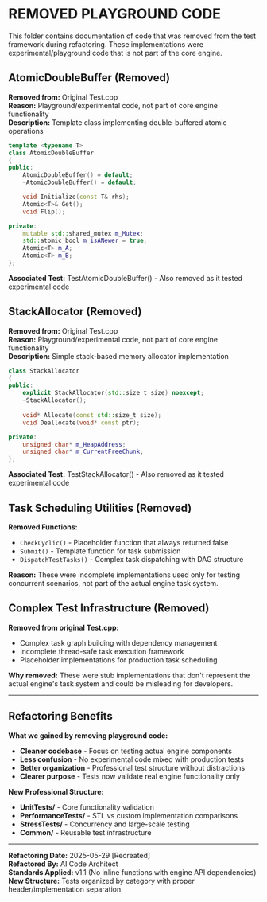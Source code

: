 # REMOVED PLAYGROUND CODE

This folder contains documentation of code that was removed from the test framework during refactoring.
These implementations were experimental/playground code that is not part of the core engine.

## AtomicDoubleBuffer (Removed)

**Removed from:** Original Test.cpp  
**Reason:** Playground/experimental code, not part of core engine functionality  
**Description:** Template class implementing double-buffered atomic operations

```cpp
template <typename T>
class AtomicDoubleBuffer
{
public:
	AtomicDoubleBuffer() = default;
	~AtomicDoubleBuffer() = default;

	void Initialize(const T& rhs);
	Atomic<T>& Get();
	void Flip();

private:
	mutable std::shared_mutex m_Mutex;
	std::atomic_bool m_isANewer = true;
	Atomic<T> m_A;
	Atomic<T> m_B;
};
```

**Associated Test:** TestAtomicDoubleBuffer() - Also removed as it tested experimental code

## StackAllocator (Removed)

**Removed from:** Original Test.cpp  
**Reason:** Playground/experimental code, not part of core engine functionality  
**Description:** Simple stack-based memory allocator implementation

```cpp
class StackAllocator
{
public:
	explicit StackAllocator(std::size_t size) noexcept;
	~StackAllocator();
	
	void* Allocate(const std::size_t size);
	void Deallocate(void* const ptr);

private:
	unsigned char* m_HeapAddress;
	unsigned char* m_CurrentFreeChunk;
};
```

**Associated Test:** TestStackAllocator() - Also removed as it tested experimental code

## Task Scheduling Utilities (Removed)

**Removed Functions:**
- `CheckCyclic()` - Placeholder function that always returned false
- `Submit()` - Template function for task submission
- `DispatchTestTasks()` - Complex task dispatching with DAG structure

**Reason:** These were incomplete implementations used only for testing concurrent scenarios, not part of the actual engine task system.

## Complex Test Infrastructure (Removed)

**Removed from original Test.cpp:**
- Complex task graph building with dependency management
- Incomplete thread-safe task execution framework
- Placeholder implementations for production task scheduling

**Why removed:** These were stub implementations that don't represent the actual engine's task system and could be misleading for developers.

---

## Refactoring Benefits

**What we gained by removing playground code:**
- **Cleaner codebase** - Focus on testing actual engine components
- **Less confusion** - No experimental code mixed with production tests
- **Better organization** - Professional test structure without distractions
- **Clearer purpose** - Tests now validate real engine functionality only

**New Professional Structure:**
- **UnitTests/** - Core functionality validation
- **PerformanceTests/** - STL vs custom implementation comparisons
- **StressTests/** - Concurrency and large-scale testing
- **Common/** - Reusable test infrastructure

---

**Refactoring Date:** 2025-05-29 [Recreated]  
**Refactored By:** AI Code Architect  
**Standards Applied:** v1.1 (No inline functions with engine API dependencies)  
**New Structure:** Tests organized by category with proper header/implementation separation
